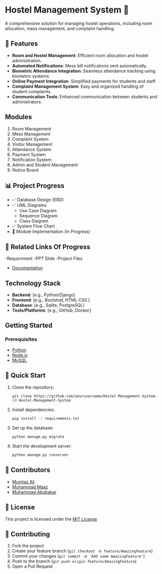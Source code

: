 # Hostel Management System 🏢

A comprehensive solution for managing hostel operations, including room allocation, mess management, and complaint handling.

## 🌟 Features

- **Room and Hostel Management**: Efficient room allocation and hostel administration.
- **Automated Notifications**: Mess bill notifications sent automatically.
- **Biometric Attendance Integration**: Seamless attendance tracking using biometric systems.
- **Online Payment Integration**: Simplified payments for students and staff.
- **Complaint Management System**: Easy and organized handling of student complaints.
- **Communication Tools**: Enhanced communication between students and administrators.

## Modules

1. Room Management
2. Mess Management
3. Complaint System
4. Visitor Management
5. Attendance System
6. Payment System
7. Notification System
8. Admin and Student Management
9. Notice Board

## 📊 Project Progress

- ✅ Database Design (ERD)
- ✅ UML Diagrams
  - Use Case Diagram
  - Sequence Diagram
  - Class Diagram
- ✅ System Flow Chart
- 🚧 Module Implementation (In Progress)

## 🔗 Related Links Of Progress

-Requirnment 
-PPT Slide
-Project Files
- [Documentation](https://app.mediafire.com/jzub56pqezrs4)


## Technology Stack

- **Backend**: [e.g., Python/Django]
- **Frontend**: [e.g., Bootstraf, HTML CSS ]
- **Database**: [e.g., Sqlite, PostgreSQL]
- **Tools/Platforms**: [e.g., GitHub, Docker]

## Getting Started

### Prerequisites
- [Python](https://www.python.org/downloads/)
- [Node.js](https://nodejs.org/)
- [MySQL](https://www.mysql.com/)


## 🚀 Quick Start

1. Clone the repository:
   ```bash
   git clone https://github.com/yourusername/Hostel-Management-System.git
   cd Hostel-Management-System
   ```

2. Install dependencies:
   ```bash
   pip install -r requirements.txt
   ```

3. Set up the database:
   ```bash
   python manage.py migrate
   ```

4. Start the development server:
   ```bash
   python manage.py runserver
   ```



## 👥 Contributors

- [Mumtaz Ali](https://github.com/mumtazali)
- [Muhammad Maaz](https://github.com/muhammadmaaz)
- [Muhammad Abubakar](https://github.com/muhammadabubakar)

## 📄 License

This project is licensed under the [MIT License](LICENSE)


## 🤝 Contributing

1. Fork the project
2. Create your feature branch (`git checkout -b feature/AmazingFeature`)
3. Commit your changes (`git commit -m 'Add some AmazingFeature'`)
4. Push to the branch (`git push origin feature/AmazingFeature`)
5. Open a Pull Request
